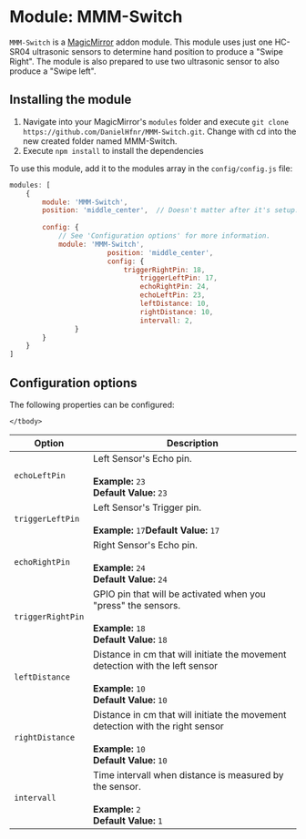 # Module: MMM-Switch


`MMM-Switch` is a <a href="https://github.com/MichMich/MagicMirror">MagicMirror</a> addon module.
This module uses just one HC-SR04 ultrasonic sensors to determine hand position to produce a "Swipe Right".
The module is also prepared to use two ultrasonic sensor to also produce a "Swipe left".

## Installing the module
1. Navigate into your MagicMirror's `modules` folder and execute `git clone https://github.com/DanielHfnr/MMM-Switch.git`.  Change with cd into the new created folder named MMM-Switch.
2. Execute `npm install` to install the dependencies


To use this module, add it to the modules array in the `config/config.js` file:
````javascript
modules: [
	{
		module: 'MMM-Switch',
		position: 'middle_center',	// Doesn't matter after it's setup.  It should be blank.
									
		config: {
			// See 'Configuration options' for more information.
			module: 'MMM-Switch',
                        position: 'middle_center',
                        config: {
                        	triggerRightPin: 18,
                                triggerLeftPin: 17,
                                echoRightPin: 24,
                                echoLeftPin: 23,
                                leftDistance: 10,
                                rightDistance: 10,
                                intervall: 2,
				}	
		}
	}
]
````

## Configuration options

The following properties can be configured:


<table width="100%">
	<!-- why, markdown... -->
	<thead>
		<tr>
			<th>Option</th>
			<th width="100%">Description</th>
		</tr>
	<thead>
	<tbody>
		<tr>
			<td><code>echoLeftPin</code></td>
			<td>Left Sensor's Echo pin.<br>
				<br><b>Example:</b> <code>23</code>
				<br><b>Default Value:</b> <code>23</code>
			</td>
		</tr>
		<tr>
			<td><code>triggerLeftPin</code></td>
			<td>Left Sensor's Trigger pin.<br>
				<br><b>Example:</b> <code>17</code
				<br><b>Default Value:</b> <code>17</code>
			</td>
		</tr>
		<tr>
			<td><code>echoRightPin</code></td>
			<td>Right Sensor's Echo pin.<br>
				<br><b>Example:</b> <code>24</code>
				<br><b>Default Value:</b> <code>24</code>
			</td>
		</tr>
		<tr>
			<td><code>triggerRightPin</code></td>
			<td>GPIO pin that will be activated when you "press" the sensors.<br>
				<br><b>Example:</b> <code>18</code>
				<br><b>Default Value:</b> <code>18</code>
			</td>
		</tr>
		<tr>
			<td><code>leftDistance</code></td>
			<td>Distance in cm that will initiate the movement detection with the left sensor<br>
				<br><b>Example:</b> <code>10</code>
				<br><b>Default Value:</b> <code>10</code>
			</td>
		</tr>
		<tr>
			<td><code>rightDistance</code></td>
			<td>Distance in cm that will initiate the movement detection with the right sensor<br>
				<br><b>Example:</b> <code>10</code>
				<br><b>Default Value:</b> <code>10</code>
			</td>
		</tr>
		<tr>
                        <td><code>intervall</code></td>
                        <td>Time intervall when distance is measured by the sensor.<br>
                                <br><b>Example:</b> <code>2</code>
                                <br><b>Default Value:</b> <code>1</code>
                        </td>
                </tr>

	</tbody>
</table>
